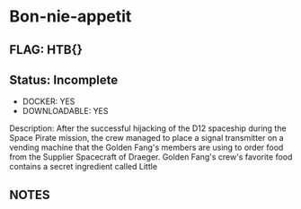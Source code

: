 # Bon-nie-appetit

## FLAG: HTB{}

## Status: Incomplete

+ DOCKER: YES
+ DOWNLOADABLE: YES

Description: After the successful hijacking of the D12 spaceship during the Space Pirate mission, the crew managed to place a signal transmitter on a vending machine that the Golden Fang's members are using to order food from the Supplier Spacecraft of Draeger. Golden Fang's crew's favorite food contains a secret ingredient called Little

## NOTES
